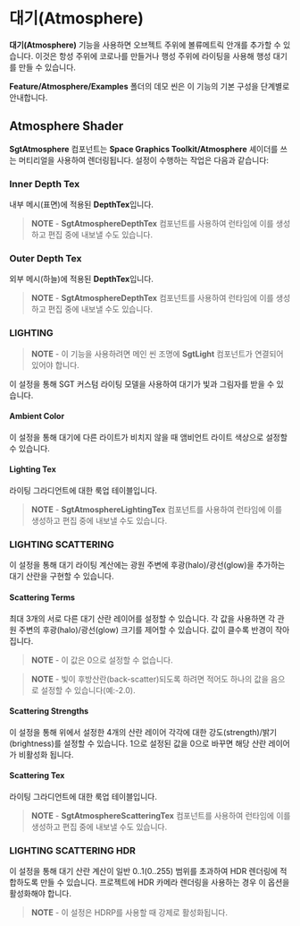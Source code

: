 # 대기(Atmosphere)

**대기(Atmosphere)** 기능을 사용하면 오브젝트 주위에 볼류메트릭 안개를 추가할 수 있습니다. 이것은 항성 주위에 코로나를 만들거나 행성 주위에 라이팅을 사용해 행성 대기를 만들 수 있습니다.

**Feature/Atmosphere/Examples** 폴더의 데모 씬은 이 기능의 기본 구성을 단계별로 안내합니다.

## Atmosphere Shader

**SgtAtmosphere** 컴포넌트는 **Space Graphics Toolkit/Atmosphere** 셰이더를 쓰는 머티리얼을 사용하여 렌더링됩니다. 설정이 수행하는 작업은 다음과 같습니다:

### Inner Depth Tex

내부 메시(표면)에 적용된 **DepthTex**입니다.

> **NOTE** - **SgtAtmosphereDepthTex** 컴포넌트를 사용하여 런타임에 이를 생성하고 편집 중에 내보낼 수도 있습니다.
> 

### Outer Depth Tex

외부 메시(하늘)에 적용된 **DepthTex**입니다.

> **NOTE** - **SgtAtmosphereDepthTex** 컴포넌트를 사용하여 런타임에 이를 생성하고 편집 중에 내보낼 수도 있습니다.
> 

### LIGHTING

> **NOTE** - 이 기능을 사용하려면 메인 씬 조명에 **SgtLight** 컴포넌트가 연결되어 있어야 합니다.
> 

이 설정을 통해 SGT 커스텀 라이팅 모델을 사용하여 대기가 빛과 그림자를 받을 수 있습니다.

#### Ambient Color

이 설정을 통해 대기에 다른 라이트가 비치지 않을 때 앰비언트 라이트 색상으로 설정할 수 있습니다.

#### Lighting Tex

라이팅 그라디언트에 대한 룩업 테이블입니다.

> **NOTE** - **SgtAtmosphereLightingTex** 컴포넌트를 사용하여 런타임에 이를 생성하고 편집 중에 내보낼 수도 있습니다.

### LIGHTING SCATTERING

이 설정을 통해 대기 라이팅 계산에는 광원 주변에 후광(halo)/광선(glow)을 추가하는 대기 산란을 구현할 수 있습니다.

#### Scattering Terms

최대 3개의 서로 다른 대기 산란 레이어를 설정할 수 있습니다. 각 값을 사용하면 각 관원 주변의 후광(halo)/광선(glow) 크기를 제어할 수 있습니다. 값이 클수록 반경이 작아집니다.

> **NOTE** - 이 값은 0으로 설정할 수 없습니다.

> **NOTE** - 빛이 후방산란(back-scatter)되도록 하려면 적어도 하나의 값을 음으로 설정할 수 있습니다(예:-2.0).

#### Scattering Strengths

이 설정을 통해 위에서 설정한 4개의 산란 레이어 각각에 대한 강도(strength)/밝기(brightness)를 설정할 수 있습니다. 1으로 설정된 값을 0으로 바꾸면 해당 산란 레이어가 비활성화 됩니다.

#### Scattering Tex

라이팅 그라디언트에 대한 룩업 테이블입니다.

> **NOTE** - **SgtAtmosphereScatteringTex** 컴포넌트를 사용하여 런타임에 이를 생성하고 편집 중에 내보낼 수도 있습니다.

### LIGHTING SCATTERING HDR

이 설정을 통해 대기 산란 계산이 일반 0..1(0..255) 범위를 초과하여 HDR 렌더링에 적합하도록 만들 수 있습니다. 프로젝트에 HDR 카메라 렌더링을 사용하는 경우 이 옵션을 활성화해야 합니다.

> **NOTE** - 이 설정은 HDRP를 사용할 때 강제로 활성화됩니다.